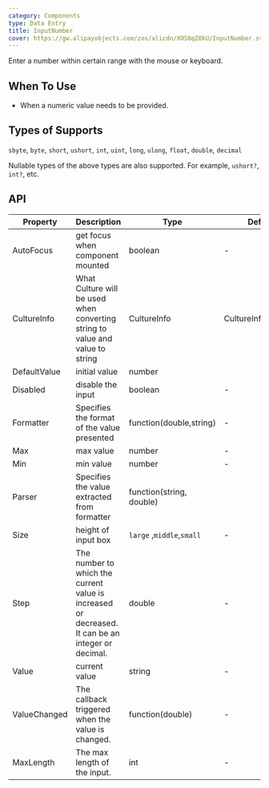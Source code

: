```yaml
---
category: Components
type: Data Entry
title: InputNumber
cover: https://gw.alipayobjects.com/zos/alicdn/XOS8qZ0kU/InputNumber.svg
---
```


Enter a number within certain range with the mouse or keyboard.

## When To Use

- When a numeric value needs to be provided.


## Types of Supports

`sbyte`, `byte`, `short`, `ushort`, `int`, `uint`, `long`, `ulong`, `float`, `double`, `decimal`

Nullable types of the above types are also supported. For example, `ushort?`, `int?`, etc.

## API

| Property | Description | Type | Default Value |
| --- | --- | --- | --- |
| AutoFocus |get focus when component mounted                              | boolean        | -         |
| CultureInfo          | What Culture will be used when converting string to value and value to string           | CultureInfo         | CultureInfo.CurrentCulture       |
| DefaultValue            |initial value           | number         |
| Disabled            | disable the input          | boolean         |-       |
| Formatter |Specifies the format of the value presented      | function(double,string)        | -         |
| Max              | max value       | number        | -        |
| Min |  	min value                            | number        | -         |
| Parser |  Specifies the value extracted from formatter      | function(string, double)           |
| Size | 	height of input box                           | `large` ,`middle`,`small`        | -        |
| Step | The number to which the current value is increased or decreased. It can be an integer or decimal.                           | double        | -         |
| Value            |	current value | string  | -         |
| ValueChanged |The callback triggered when the value is changed.                     | function(double)        | -        |
| MaxLength | The max length of the input.| int | - |